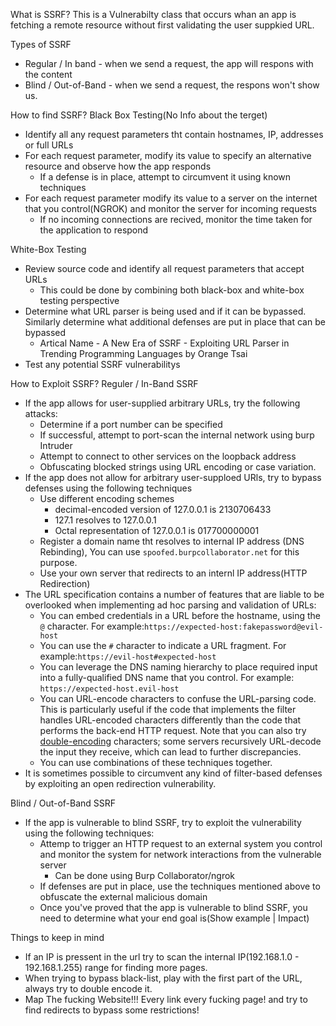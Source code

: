 What is SSRF?
This is a Vulnerabilty class that occurs whan an app is fetching a remote resource without first validating the user suppkied URL.

Types of SSRF
* Regular / In band - when we send a request, the app will respons with the content
* Blind / Out-of-Band - when we send a request, the respons won't show us.

How to find SSRF?
Black Box Testing(No Info  about the terget)
* Identify all any request parameters tht contain hostnames, IP, addresses or full URLs
* For each request parameter, modify its value to specify an alternative resource and observe how the app responds
	*  If a defense is in place, attempt to circumvent it using known techniques
* For each request parameter modify its value to a server on the internet that you control(NGROK) and monitor the server for incoming requests
	* If no incoming connections are recived, monitor the time taken for the application to respond

White-Box Testing
* Review source code and identify all request parameters that accept URLs
	* This could be done by combining both black-box and white-box testing perspective
* Determine what URL parser is being used and if it can be bypassed. Similarly determine what additional defenses are put in place that can be bypassed
	* Artical Name - A New Era of SSRF - Exploiting URL Parser in Trending Programming Languages by Orange Tsai
* Test any potential SSRF vulnerabilitys

How to Exploit SSRF?
Reguler / In-Band SSRF
* If the app allows for user-supplied arbitrary URLs, try the following attacks:
	* Determine if a port number can be specified
	* If successful, attempt to port-scan the internal network using burp Intruder
	* Attempt to connect to other services on the loopback address
	* Obfuscating blocked strings using URL encoding or case variation.
* If the app does not allow for arbitrary user-supploed URls, try to bypass defenses using the following techniques
	* Use different encoding schemes
		* decimal-encoded version of 127.0.0.1 is 2130706433
		* 127.1 resolves to 127.0.0.1
		* Octal representation of 127.0.0.1 is 017700000001
	* Register a domain name tht resolves to internal IP address (DNS Rebinding), You can use `spoofed.burpcollaborator.net` for this purpose.
	* Use your own server that redirects to an internl IP address(HTTP Redirection)
* The URL specification contains a number of features that are liable to be overlooked when implementing ad hoc parsing and validation of URLs:
	-  You can embed credentials in a URL before the hostname, using the `@` character. For example:`https://expected-host:fakepassword@evil-host`
	-   You can use the `#` character to indicate a URL fragment. For example:`https://evil-host#expected-host`
	-  You can leverage the DNS naming hierarchy to place required input into a fully-qualified DNS name that you control. For example:  `https://expected-host.evil-host`
	-  You can URL-encode characters to confuse the URL-parsing code. This is particularly useful if the code that implements the filter handles URL-encoded characters differently than the code that performs the back-end HTTP request. Note that you can also try [double-encoding](https://portswigger.net/web-security/essential-skills/obfuscating-attacks-using-encodings#obfuscation-via-double-url-encoding) characters; some servers recursively URL-decode the input they receive, which can lead to further discrepancies.
	-  You can use combinations of these techniques together.
* It is sometimes possible to circumvent any kind of filter-based defenses by exploiting an open redirection vulnerability.

Blind / Out-of-Band SSRF
* If the app is vulnerable to blind SSRF, try to exploit the vulnerability using the following techniques:
	* Attemp to trigger an HTTP request to an external system you control and monitor the system for network interactions from the vulnerable server
		* Can be done using Burp Collaborator/ngrok
	* If defenses are put in place, use the techniques mentioned above to obfuscate the external malicious domain
	* Once you've proved that the app is vulnerable to blind SSRF, you need to determine what your end goal is(Show example | Impact)

Things to keep in mind
* If an IP is pressent in the url try to scan the internal IP(192.168.1.0 - 192.168.1.255) range for finding more pages.
* When trying to bypass black-list, play with the first part of the URL, always try to double encode it.
* Map The fucking Website!!! Every link every fucking page! and try to find redirects to bypass some restrictions!

